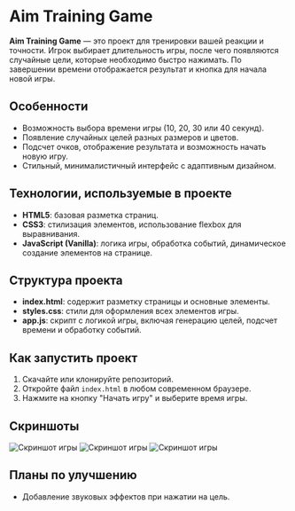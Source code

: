 # Aim Training Game

**Aim Training Game** — это проект для тренировки вашей реакции и точности. Игрок выбирает длительность игры, после чего появляются случайные цели, которые необходимо быстро нажимать. По завершении времени отображается результат и кнопка для начала новой игры.

## Особенности

- Возможность выбора времени игры (10, 20, 30 или 40 секунд).
- Появление случайных целей разных размеров и цветов.
- Подсчет очков, отображение результата и возможность начать новую игру.
- Стильный, минималистичный интерфейс с адаптивным дизайном.

## Технологии, используемые в проекте

- **HTML5**: базовая разметка страниц.
- **CSS3**: стилизация элементов, использование flexbox для выравнивания.
- **JavaScript (Vanilla)**: логика игры, обработка событий, динамическое создание элементов на странице.

## Структура проекта

- **index.html**: содержит разметку страницы и основные элементы.
- **styles.css**: стили для оформления всех элементов игры.
- **app.js**: скрипт с логикой игры, включая генерацию целей, подсчет времени и обработку событий.

## Как запустить проект

1. Скачайте или клонируйте репозиторий.
2. Откройте файл `index.html` в любом современном браузере.
3. Нажмите на кнопку "Начать игру" и выберите время игры.

## Скриншоты

![Скриншот игры](screenshot1.png)
![Скриншот игры](screenshot2.png)
![Скриншот игры](screenshot3.png)

## Планы по улучшению

- Добавление звуковых эффектов при нажатии на цель.



